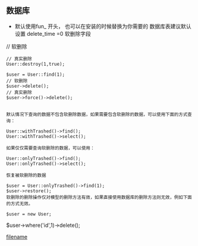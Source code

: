 ## 数据库
- 默认使用fun_ 开头， 也可以在安装的时候替换为你需要的 数据库表建议默认设置 delete_time =0  软删除字段  

// 软删除
```User::destroy(1);
// 真实删除
User::destroy(1,true);

$user = User::find(1);
// 软删除
$user->delete();
// 真实删除
$user->force()->delete();


默认情况下查询的数据不包含软删除数据，如果需要包含软删除的数据，可以使用下面的方式查询：

User::withTrashed()->find();
User::withTrashed()->select();

如果仅仅需要查询软删除的数据，可以使用：

User::onlyTrashed()->find();
User::onlyTrashed()->select();

恢复被软删除的数据

$user = User::onlyTrashed()->find(1);
$user->restore();
软删除的删除操作仅对模型的删除方法有效，如果直接使用数据库的删除方法则无效，例如下面的方式无效。

$user = new User;
```
$user->where('id',1)->delete();


[filename](powered.md ':include')
